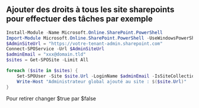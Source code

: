 ## Ajouter des droits à tous les site sharepoints pour effectuer des tâches par exemple

```powershell
Install-Module -Name Microsoft.Online.SharePoint.PowerShell
Import-Module Microsoft.Online.SharePoint.PowerShell -UseWindowsPowerShell
$AdminSiteUrl = "https://votre-tenant-admin.sharepoint.com"
Connect-SPOService -Url $AdminSiteUrl 
$adminEmail = "xxx@domain.tld"
$sites = Get-SPOSite -Limit All

foreach ($site in $sites) {
    Set-SPOUser -Site $site.Url -LoginName $adminEmail -IsSiteCollectionAdmin $true
    Write-Host "Administrateur global ajouté au site : $($site.Url)"
}
```

Pour retirer changer $true par $false
